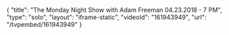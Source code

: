 {
    "title": "The Monday Night Show with Adam Freeman 04.23.2018 - 7 PM",
    "type": "solo",
    "layout": "iframe-static",
    "videoId": "161943949",
    "url": "\/tvpembed\/161943949"
}